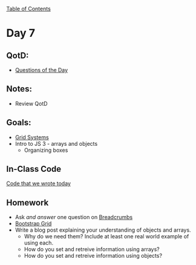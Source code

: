 [Table of Contents](/README.md)

# Day 7

## QotD:
* [Questions of the Day](http://www.classmarker.com/)

## Notes:
* Review QotD

## Goals:
* [Grid Systems](/units/grid-systems)
* Intro to JS 3 - arrays and objects
	* Organizing boxes

## In-Class Code
[Code that we wrote today](/notes/day-07/code)

## Homework
* Ask *and answer* one question on [Breadcrumbs](http://tiy.breadcrumbsqa.com/)
* [Bootstrap Grid](https://github.com/TIY-Austin-Front-End-Engineering/bootstrap-grid)
* Write a blog post explaining your understanding of objects and arrays.
	* Why do we need them? Include at least one real world example of using each.
	* How do you set and retreive information using arrays?
	* How do you set and retreive information using objects?
	